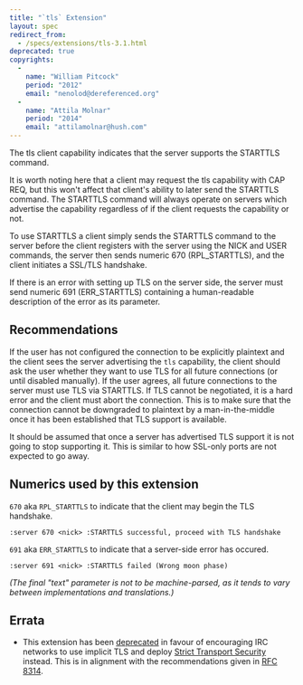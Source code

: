```yaml
---
title: "`tls` Extension"
layout: spec
redirect_from:
  - /specs/extensions/tls-3.1.html
deprecated: true
copyrights:
  -
    name: "William Pitcock"
    period: "2012"
    email: "nenolod@dereferenced.org"
  -
    name: "Attila Molnar"
    period: "2014"
    email: "attilamolnar@hush.com"
---
```

The tls client capability indicates that the server supports the STARTTLS command.

It is worth noting here that a client may request the tls capability with CAP REQ,
but this won't affect that client's ability to later send the STARTTLS command.
The STARTTLS command will always operate on servers which advertise the capability
regardless of if the client requests the capability or not. 

To use STARTTLS a client simply sends the STARTTLS command to the server before the
client registers with the server using the NICK and USER commands, the server then
sends numeric 670 (RPL_STARTTLS), and the client initiates a SSL/TLS handshake.

If there is an error with setting up TLS on the server side, the server must send
numeric 691 (ERR_STARTTLS) containing a human-readable description of the error as
its parameter.

## Recommendations

If the user has not configured the connection to be explicitly plaintext
and the client sees the server advertising the `tls` capability, the
client should ask the user whether they want to use TLS for all future
connections (or until disabled manually). If the user agrees, all future
connections to the server must use TLS via STARTTLS. If TLS cannot be
negotiated, it is a hard error and the client must abort the connection.
This is to make sure that the connection cannot be downgraded to plaintext
by a man-in-the-middle once it has been established that TLS support is
available.

It should be assumed that once a server has advertised TLS support it is not
going to stop supporting it. This is similar to how SSL-only ports are not
expected to go away.

## Numerics used by this extension

`670` aka `RPL_STARTTLS` to indicate that the client may begin the TLS handshake.

    :server 670 <nick> :STARTTLS successful, proceed with TLS handshake

`691` aka `ERR_STARTTLS` to indicate that a server-side error has occured.

    :server 691 <nick> :STARTTLS failed (Wrong moon phase)

_(The final "text" parameter is not to be machine-parsed, as it tends to vary
between implementations and translations.)_

## Errata

* This extension has been [deprecated](https://github.com/ircv3/ircv3.github.io/pull/211) in favour of encouraging IRC networks to use implicit TLS and deploy [Strict Transport Security](sts.html) instead. This is in alignment with the recommendations given in [RFC 8314](https://tools.ietf.org/html/rfc8314).

